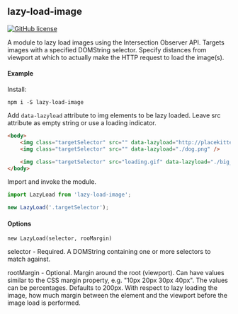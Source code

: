 ## lazy-load-image

[![GitHub license](https://img.shields.io/github/license/smrubin/lazy-load-image.svg)](https://github.com/smrubin/lazy-load-image/blob/master/LICENSE)


A module to lazy load images using the Intersection Observer API. Targets images with a specified DOMString selector. Specify distances from viewport at which to actually make the HTTP request to load the image(s).

#### Example

Install:

```
npm i -S lazy-load-image
```

Add `data-lazyload` attribute to img elements to be lazy loaded. Leave src attribute as empty string or use a loading indicator.

```html
<body>
	<img class="targetSelector" src="" data-lazyload="http://placekitten.com/200/200" />
	<img class="targetSelector" src="" data-lazyload="./dog.png" />

    <img class="targetSelector" src="loading.gif" data-lazyload="./big_dog.png" />
</body>
```

Import and invoke the module.

```js
import LazyLoad from 'lazy-load-image';

new LazyLoad('.targetSelector');

```

#### Options

```
new LazyLoad(selector, rooMargin)
```

selector - Required. A DOMString containing one or more selectors to match against.

rootMargin - Optional. Margin around the root (viewport). Can have values similar to the CSS margin property, e.g. "10px 20px 30px 40px". The values can be percentages. Defaults to 200px. With respect to lazy loading the image, how much margin between the element and the viewport before the image load is performed.
